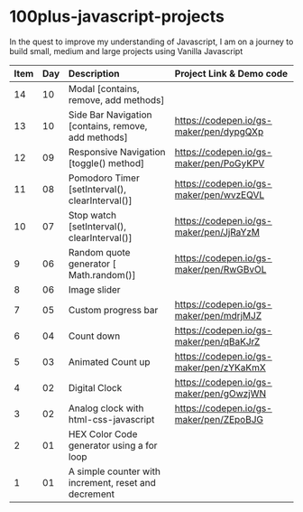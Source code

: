 # 100plus-javascript-projects

In the quest to improve my understanding of Javascript, I am on a journey to build small, medium and large projects using Vanilla Javascript

| Item | Day | Description                                          | Project Link  & Demo code               |
| ---- | :-- | :--------------------------------------------------- | :-------------------------------------- |
| 14   | 10  | Modal [contains, remove, add methods]                |                                         |
| 13   | 10  | Side Bar Navigation [contains, remove, add methods]  | https://codepen.io/gs-maker/pen/dypgQXp |
| 12   | 09  | Responsive Navigation [toggle() method]              | https://codepen.io/gs-maker/pen/PoGyKPV |
| 11   | 08  | Pomodoro Timer [setInterval(), clearInterval()]      | https://codepen.io/gs-maker/pen/wvzEQVL |
| 10   | 07  | Stop watch [setInterval(), clearInterval()]          | https://codepen.io/gs-maker/pen/JjRaYzM |
| 9    | 06  | Random quote generator [ Math.random()]              | https://codepen.io/gs-maker/pen/RwGBvOL |
| 8    | 06  | Image slider                                         |                                         |
| 7    | 05  | Custom progress bar                                  | https://codepen.io/gs-maker/pen/mdrjMJZ |
| 6    | 04  | Count down                                           | https://codepen.io/gs-maker/pen/qBaKJrZ |
| 5    | 03  | Animated Count up                                    | https://codepen.io/gs-maker/pen/zYKaKmX |
| 4    | 02  | Digital Clock                                        | https://codepen.io/gs-maker/pen/gOwzjWN |
| 3    | 02  | Analog clock with html-css-javascript                | https://codepen.io/gs-maker/pen/ZEpoBJG |
| 2    | 01  | HEX Color Code generator using a for loop            |                                         |
| 1    | 01  | A simple counter with increment, reset and decrement |                                         |
